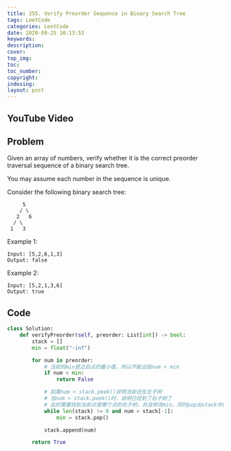 ```yaml
---
title: 255. Verify Preorder Sequence in Binary Search Tree
tags: LeetCode
categories: LeetCode
date: 2020-09-25 10:13:53
keywords:
description:
cover:
top_img:
toc:
toc_number:
copyright:
indexing:
layout: post
---
```


## YouTube Video

## Problem

Given an array of numbers, verify whether it is the correct preorder traversal sequence of a binary search tree.

You may assume each number in the sequence is unique.

Consider the following binary search tree:

```
     5
    / \
   2   6
  / \
 1   3
```

Example 1:

```
Input: [5,2,6,1,3]
Output: false
```

Example 2:

```
Input: [5,2,1,3,6]
Output: true
```

## Code

```python
class Solution:
    def verifyPreorder(self, preorder: List[int]) -> bool:
        stack = []
        min = float("-inf")

        for num in preorder:
            # 当前的min是之后点的最小值，所以不能出现num < min
            if num < min:
                return False

            # 如果num < stack.peek()说明当前还在左子树
            # 当num > stack.peek()时，说明已经到了右子树了
            # 此时需要找到当前点是哪个点的右子树，并且修改min，同时pop出stack中的值
            while len(stack) != 0 and num > stack[-1]:
                min = stack.pop()

            stack.append(num)

        return True
```
